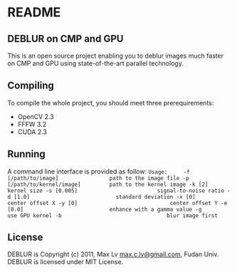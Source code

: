 README
======

DEBLUR on CMP and GPU
---------------------
This is an open source project enabling you to deblur images much faster on CMP
and GPU using state-of-the-art parallel technology.

Compiling
---------
To compile the whole project, you should meet three prerequirements:
* OpenCV 2.3
* FFFW 3.2
* CUDA 2.3

Running
-------
A command line interface is provided as follow:
`
Usage:     -f [/path/to/image]                path to the image file
           -p [/path/to/kernel/image]         path to the kernel image
           -k [2]                             kernel size
           -s [0.005]                         signal-to-noise ratio
           -d [1.0]                           standard deviation
           -x [0]                             center offset X
           -y [0]                             center offset Y
           -e [0.0]                           enhance with a gamma value
           -g                                 use GPU kernel
           -b                                 blur image first
`

License
-------
DEBLUR is Copyright (c) 2011, Max Lv <max.c.lv@gmail.com>, Fudan Univ. 
DEBLUR is licensed under MIT License.

